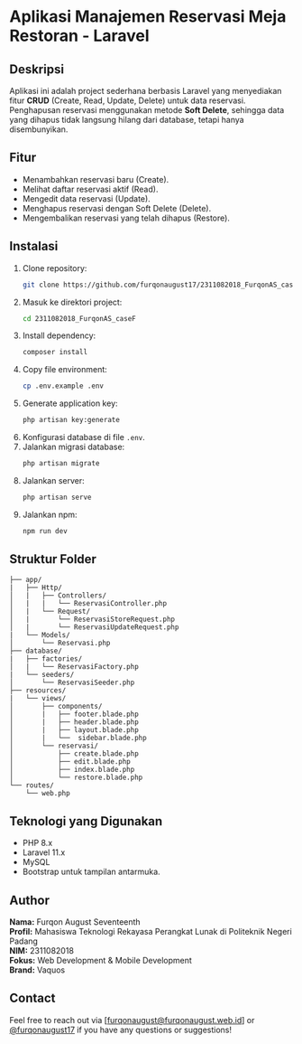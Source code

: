 # Aplikasi Manajemen Reservasi Meja Restoran - Laravel

## Deskripsi

Aplikasi ini adalah project sederhana berbasis Laravel yang menyediakan fitur **CRUD** (Create, Read, Update, Delete) untuk data reservasi.  
Penghapusan reservasi menggunakan metode **Soft Delete**, sehingga data yang dihapus tidak langsung hilang dari database, tetapi hanya disembunyikan.

## Fitur

-   Menambahkan reservasi baru (Create).
-   Melihat daftar reservasi aktif (Read).
-   Mengedit data reservasi (Update).
-   Menghapus reservasi dengan Soft Delete (Delete).
-   Mengembalikan reservasi yang telah dihapus (Restore).

## Instalasi

1. Clone repository:
    ```bash
    git clone https://github.com/furqonaugust17/2311082018_FurqonAS_caseF
    ```
2. Masuk ke direktori project:
    ```bash
    cd 2311082018_FurqonAS_caseF
    ```
3. Install dependency:
    ```bash
    composer install
    ```
4. Copy file environment:
    ```bash
    cp .env.example .env
    ```
5. Generate application key:
    ```bash
    php artisan key:generate
    ```
6. Konfigurasi database di file `.env`.
7. Jalankan migrasi database:
    ```bash
    php artisan migrate
    ```
8. Jalankan server:
    ```bash
    php artisan serve
    ```
9. Jalankan npm:
    ```bash
    npm run dev
    ```

## Struktur Folder

```
├── app/
|   ├── Http/
│   |   ├── Controllers/
│   |   |   └── ReservasiController.php
│   |   └── Request/
│   |       └── ReservasiStoreRequest.php
│   |       └── ReservasiUpdateRequest.php
|   └── Models/
│       └── Reservasi.php
├── database/
|   ├── factories/
│   |   └── ReservasiFactory.php
|   └── seeders/
│       └── ReservasiSeeder.php
├── resources/
|   └── views/
│       ├── components/
│       |   ├── footer.blade.php
│       |   ├── header.blade.php
│       |   ├── layout.blade.php
│       |   └──  sidebar.blade.php
│       └── reservasi/
│           ├── create.blade.php
│           ├── edit.blade.php
│           ├── index.blade.php
│           └── restore.blade.php
└── routes/
    └── web.php
```

## Teknologi yang Digunakan

-   PHP 8.x
-   Laravel 11.x
-   MySQL
-   Bootstrap untuk tampilan antarmuka.

## Author

**Nama:** Furqon August Seventeenth  
**Profil:** Mahasiswa Teknologi Rekayasa Perangkat Lunak di Politeknik Negeri Padang  
**NIM:** 2311082018  
**Fokus:** Web Development & Mobile Development  
**Brand:** Vaquos

## Contact

Feel free to reach out via [[furqonaugust@furqonaugust.web.id](mailto:furqonaugust@furqonaugust.web.id)] or [@furqonaugust17](https://github.com/furqonaugust17) if you have any questions or suggestions!
